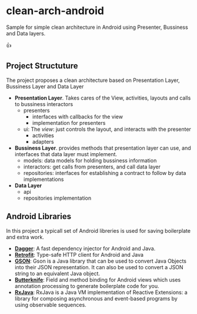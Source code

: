 # clean-arch-android

Sample for simple clean architecture in Android using Presenter, Bussiness and Data layers.

:+1:

## Project Structuture

The project proposes a clean architecture based on Presentation Layer, Bussiness Layer and Data Layer
+ **Presentation Layer**. Takes cares of the View, activities, layouts and calls to bussiness interactors
  - presenters
    - interfaces with callbacks for the view
    - implementation for presenters
  - ui: The *view*: just controls the layout, and interacts with the presenter
    - activities
    - adapters  
+ **Bussiness Layer**. provides  methods that presentation layer can use, and interfaces that data layer must implement.
  - models: data models for holding bussiness information
  - interactors: get calls from presenters, and call data layer
  - repositories: interfaces for establishing a contract to follow by data implementations
+ **Data Layer**
  - api
  - repositories implementation
  
## Android Libraries

In this project a typicall set of Android libreries is used for saving boilerplate and extra work.

+ [**Dagger**](https://github.com/google/dagger): A fast dependency injector for Android and Java.
+ [**Retrofit**](https://github.com/square/retrofit): Type-safe HTTP client for Android and Java
+ [**GSON**](https://github.com/google/gson): Gson is a Java library that can be used to convert Java Objects into their JSON representation. It can also be used to convert a JSON string to an equivalent Java object.
+ [**Butterknife**](https://github.com/JakeWharton/butterknife): Field and method binding for Android views which uses annotation processing to generate boilerplate code for you.
+ [**RxJava**](https://github.com/ReactiveX/RxJava): RxJava is a Java VM implementation of Reactive Extensions: a library for composing asynchronous and event-based programs by using observable sequences.
